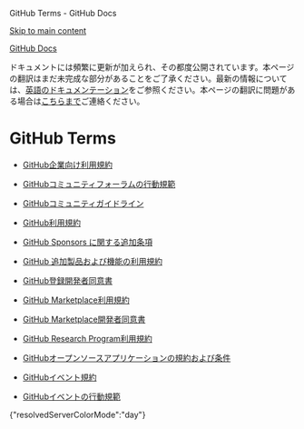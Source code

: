 GitHub Terms - GitHub Docs

[Skip to main content](#main-content)

[](/ja)[GitHub Docs](/ja)

ドキュメントには頻繁に更新が加えられ、その都度公開されています。本ページの翻訳はまだ未完成な部分があることをご了承ください。最新の情報については、[英語のドキュメンテーション](/en)をご参照ください。本ページの翻訳に問題がある場合は[こちらまで](https://github.com/contact?form[subject]=translation%20issue%20on%20docs.github.com&form[comments]=)ご連絡ください。

GitHub Terms
==========

* [GitHub企業向け利用規約](/ja/site-policy/github-terms/github-corporate-terms-of-service)

* [GitHubコミュニティフォーラムの行動規範](/ja/site-policy/github-terms/github-community-forum-code-of-conduct)

* [GitHubコミュニティガイドライン](/ja/site-policy/github-terms/github-community-guidelines)

* [GitHub利用規約](/ja/site-policy/github-terms/github-terms-of-service)

* [GitHub Sponsors に関する追加条項](/ja/site-policy/github-terms/github-sponsors-additional-terms)

* [GitHub 追加製品および機能の利用規約](/ja/site-policy/github-terms/github-terms-for-additional-products-and-features)

* [GitHub登録開発者同意書](/ja/site-policy/github-terms/github-registered-developer-agreement)

* [GitHub Marketplace利用規約](/ja/site-policy/github-terms/github-marketplace-terms-of-service)

* [GitHub Marketplace開発者同意書](/ja/site-policy/github-terms/github-marketplace-developer-agreement)

* [GitHub Research Program利用規約](/ja/site-policy/github-terms/github-research-program-terms)

* [GitHubオープンソースアプリケーションの規約および条件](/ja/site-policy/github-terms/github-open-source-applications-terms-and-conditions)

* [GitHubイベント規約](/ja/site-policy/github-terms/github-event-terms)

* [GitHubイベントの行動規範](/ja/site-policy/github-terms/github-event-code-of-conduct)

{"resolvedServerColorMode":"day"}
